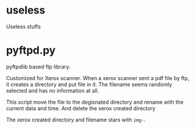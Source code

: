 # useless
Useless stuffs

# pyftpd.py
pyftpdlib based ftp library.

Customized for Xerox scanner.
When a xerox scanner sent a pdf file by ftp, it creates a directory and put file in it.
The filename seems randomly selected and has no information at all.

This script move the file to the degisnated directory and rename with the current data and time.
And delete the xerox created directory

The xerox created directory and filename stars with `img-`.

